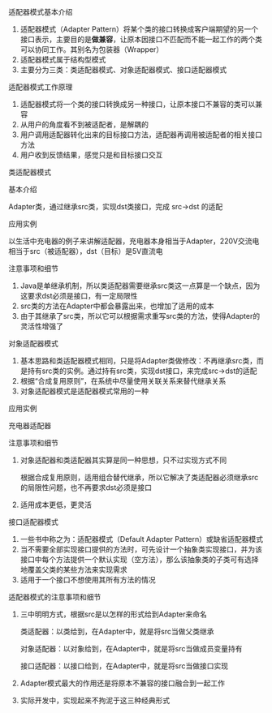 适配器模式基本介绍

1. 适配器模式（Adapter Pattern）将某个类的接口转换成客户端期望的另一个接口表示，主要目的是**做兼容**，让原本因接口不匹配而不能一起工作的两个类可以协同工作。其别名为包装器（Wrapper）
2. 适配器模式属于结构型模式
3. 主要分为三类：类适配器模式、对象适配器模式、接口适配器模式



适配器模式工作原理

1. 适配器模式将一个类的接口转换成另一种接口，让原本接口不兼容的类可以兼容
2. 从用户的角度看不到被适配者，是解耦的
3. 用户调用适配器转化出来的目标接口方法，适配器再调用被适配者的相关接口方法
4. 用户收到反馈结果，感觉只是和目标接口交互



类适配器模式

基本介绍

Adapter类，通过继承src类，实现dst类接口，完成 src->dst 的适配

应用实例

以生活中充电器的例子来讲解适配器，充电器本身相当于Adapter，220V交流电相当于src（被适配器），dst（目标）是5V直流电

注意事项和细节

1. Java是单继承机制，所以类适配器需要继承src类这一点算是一个缺点，因为这要求dst必须是接口，有一定局限性
2. src类的方法在Adapter中都会暴露出来，也增加了适用的成本
3. 由于其继承了src类，所以它可以根据需求重写src类的方法，使得Adapter的灵活性增强了



对象适配器模式

1. 基本思路和类适配器模式相同，只是将Adapter类做修改：不再继承src类，而是持有src类的实例。通过持有src类，实现dst接口，来完成src->dst的适配
2. 根据“合成复用原则”，在系统中尽量使用关联关系来替代继承关系
3. 对象适配器模式是适配器模式常用的一种

应用实例

充电器适配器

注意事项和细节

1. 对象适配器和类适配器其实算是同一种思想，只不过实现方式不同

   根据合成复用原则，适用组合替代继承，所以它解决了类适配器必须继承src的局限性问题，也不再要求dst必须是接口

2. 适用成本更低，更灵活



接口适配器模式

1. 一些书中称之为：适配器模式（Default Adapter Pattern）或缺省适配器模式
2. 当不需要全部实现接口提供的方法时，可先设计一个抽象类实现接口，并为该接口中每个方法提供一个默认实现（空方法），那么该抽象类的子类可有选择地覆盖父类的某些方法来实现需求
3. 适用于一个接口不想使用其所有方法的情况



适配器模式的注意事项和细节

1. 三中明明方式，根据src是以怎样的形式给到Adapter来命名

   类适配器：以类给到，在Adapter中，就是将src当做父类继承

   对象适配器：以对象给到，在Adapter中，就是将src当做成员变量持有

   接口适配器：以接口给到，在Adapter中，就是将src当做接口实现

2. Adapter模式最大的作用还是将原本不兼容的接口融合到一起工作

3. 实际开发中，实现起来不拘泥于这三种经典形式

